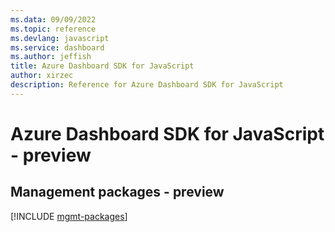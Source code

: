 ```yaml
---
ms.data: 09/09/2022
ms.topic: reference
ms.devlang: javascript
ms.service: dashboard
ms.author: jeffish
title: Azure Dashboard SDK for JavaScript
author: xirzec
description: Reference for Azure Dashboard SDK for JavaScript
---
```

# Azure Dashboard SDK for JavaScript - preview

## Management packages - preview
[!INCLUDE [mgmt-packages](dashboard-mgmt-index.md)]